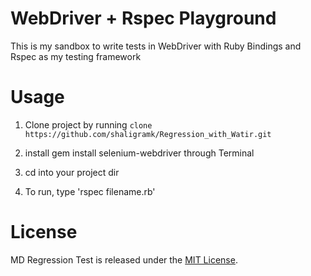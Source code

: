 WebDriver + Rspec Playground
==========

This is my sandbox to write tests in WebDriver with Ruby Bindings and Rspec as my testing framework


Usage
====================
1. Clone project by running
	`clone https://github.com/shaligramk/Regression_with_Watir.git`

2. install gem install selenium-webdriver through Terminal

3. cd into your project dir

4. To run, type 'rspec filename.rb'

License
====================
MD Regression Test is released under the [MIT License](http://opensource.org/licenses/MIT).
